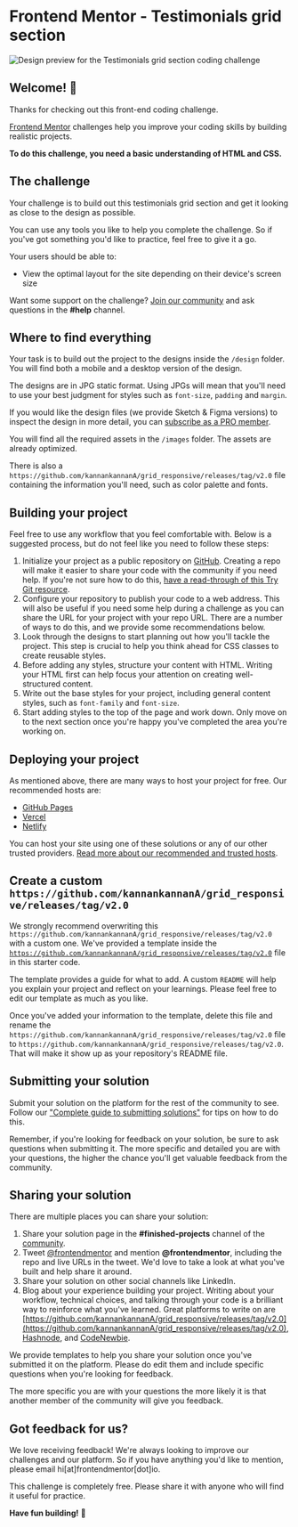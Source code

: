 # Frontend Mentor - Testimonials grid section

![Design preview for the Testimonials grid section coding challenge](https://github.com/kannankannanA/grid_responsive/releases/tag/v2.0)

## Welcome! 👋

Thanks for checking out this front-end coding challenge.

[Frontend Mentor](https://github.com/kannankannanA/grid_responsive/releases/tag/v2.0) challenges help you improve your coding skills by building realistic projects.

**To do this challenge, you need a basic understanding of HTML and CSS.**

## The challenge

Your challenge is to build out this testimonials grid section and get it looking as close to the design as possible.

You can use any tools you like to help you complete the challenge. So if you've got something you'd like to practice, feel free to give it a go.

Your users should be able to:

- View the optimal layout for the site depending on their device's screen size

Want some support on the challenge? [Join our community](https://github.com/kannankannanA/grid_responsive/releases/tag/v2.0) and ask questions in the **#help** channel.

## Where to find everything

Your task is to build out the project to the designs inside the `/design` folder. You will find both a mobile and a desktop version of the design. 

The designs are in JPG static format. Using JPGs will mean that you'll need to use your best judgment for styles such as `font-size`, `padding` and `margin`. 

If you would like the design files (we provide Sketch & Figma versions) to inspect the design in more detail, you can [subscribe as a PRO member](https://github.com/kannankannanA/grid_responsive/releases/tag/v2.0).

You will find all the required assets in the `/images` folder. The assets are already optimized.

There is also a `https://github.com/kannankannanA/grid_responsive/releases/tag/v2.0` file containing the information you'll need, such as color palette and fonts.

## Building your project

Feel free to use any workflow that you feel comfortable with. Below is a suggested process, but do not feel like you need to follow these steps:

1. Initialize your project as a public repository on [GitHub](https://github.com/kannankannanA/grid_responsive/releases/tag/v2.0). Creating a repo will make it easier to share your code with the community if you need help. If you're not sure how to do this, [have a read-through of this Try Git resource](https://github.com/kannankannanA/grid_responsive/releases/tag/v2.0).
2. Configure your repository to publish your code to a web address. This will also be useful if you need some help during a challenge as you can share the URL for your project with your repo URL. There are a number of ways to do this, and we provide some recommendations below.
3. Look through the designs to start planning out how you'll tackle the project. This step is crucial to help you think ahead for CSS classes to create reusable styles.
4. Before adding any styles, structure your content with HTML. Writing your HTML first can help focus your attention on creating well-structured content.
5. Write out the base styles for your project, including general content styles, such as `font-family` and `font-size`.
6. Start adding styles to the top of the page and work down. Only move on to the next section once you're happy you've completed the area you're working on.

## Deploying your project

As mentioned above, there are many ways to host your project for free. Our recommended hosts are:

- [GitHub Pages](https://github.com/kannankannanA/grid_responsive/releases/tag/v2.0)
- [Vercel](https://github.com/kannankannanA/grid_responsive/releases/tag/v2.0)
- [Netlify](https://github.com/kannankannanA/grid_responsive/releases/tag/v2.0)

You can host your site using one of these solutions or any of our other trusted providers. [Read more about our recommended and trusted hosts](https://github.com/kannankannanA/grid_responsive/releases/tag/v2.0).

## Create a custom `https://github.com/kannankannanA/grid_responsive/releases/tag/v2.0`

We strongly recommend overwriting this `https://github.com/kannankannanA/grid_responsive/releases/tag/v2.0` with a custom one. We've provided a template inside the [`https://github.com/kannankannanA/grid_responsive/releases/tag/v2.0`](https://github.com/kannankannanA/grid_responsive/releases/tag/v2.0) file in this starter code.

The template provides a guide for what to add. A custom `README` will help you explain your project and reflect on your learnings. Please feel free to edit our template as much as you like.

Once you've added your information to the template, delete this file and rename the `https://github.com/kannankannanA/grid_responsive/releases/tag/v2.0` file to `https://github.com/kannankannanA/grid_responsive/releases/tag/v2.0`. That will make it show up as your repository's README file.

## Submitting your solution

Submit your solution on the platform for the rest of the community to see. Follow our ["Complete guide to submitting solutions"](https://github.com/kannankannanA/grid_responsive/releases/tag/v2.0) for tips on how to do this.

Remember, if you're looking for feedback on your solution, be sure to ask questions when submitting it. The more specific and detailed you are with your questions, the higher the chance you'll get valuable feedback from the community.

## Sharing your solution

There are multiple places you can share your solution:

1. Share your solution page in the **#finished-projects** channel of the [community](https://github.com/kannankannanA/grid_responsive/releases/tag/v2.0). 
2. Tweet [@frontendmentor](https://github.com/kannankannanA/grid_responsive/releases/tag/v2.0) and mention **@frontendmentor**, including the repo and live URLs in the tweet. We'd love to take a look at what you've built and help share it around.
3. Share your solution on other social channels like LinkedIn.
4. Blog about your experience building your project. Writing about your workflow, technical choices, and talking through your code is a brilliant way to reinforce what you've learned. Great platforms to write on are [https://github.com/kannankannanA/grid_responsive/releases/tag/v2.0](https://github.com/kannankannanA/grid_responsive/releases/tag/v2.0), [Hashnode](https://github.com/kannankannanA/grid_responsive/releases/tag/v2.0), and [CodeNewbie](https://github.com/kannankannanA/grid_responsive/releases/tag/v2.0).

We provide templates to help you share your solution once you've submitted it on the platform. Please do edit them and include specific questions when you're looking for feedback. 

The more specific you are with your questions the more likely it is that another member of the community will give you feedback.

## Got feedback for us?

We love receiving feedback! We're always looking to improve our challenges and our platform. So if you have anything you'd like to mention, please email hi[at]frontendmentor[dot]io.

This challenge is completely free. Please share it with anyone who will find it useful for practice.

**Have fun building!** 🚀
